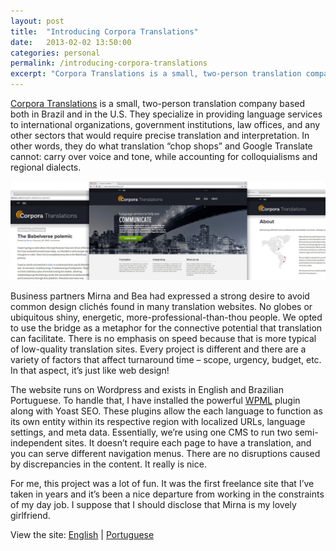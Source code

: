 ```yaml
---
layout: post
title:  "Introducing Corpora Translations"
date:   2013-02-02 13:50:00
categories: personal
permalink: /introducing-corpora-translations
excerpt: "Corpora Translations is a small, two-person translation company based both in Brazil and in the U.S. Announcing their new site!"
---
```


<div class="body-copy wrap">
<p><a href="http://www.corporatranslations.com/">Corpora Translations</a> is a small, two-person translation company based both in Brazil and in the U.S. They specialize in providing language services to international organizations, government institutions, law offices, and any other sectors that would require precise translation and interpretation.  In other words, they do what translation “chop shops” and Google Translate cannot: carry over voice and tone, while accounting for colloquialisms and regional dialects.</p>
</div>


<img src="/assets/images/corpora-full.jpg" alt="corpora-translations screenshot" class="fullbleed-img"/>


<div class="body-copy wrap">
<p>Business partners Mirna and Bea had expressed a strong desire to avoid common design clichés found in many translation websites. No globes or ubiquitous shiny, energetic, more-professional-than-thou people. We opted to use the bridge as a metaphor for the connective potential that translation can facilitate. There is no emphasis on speed because that is more typical of low-quality translation sites. Every project is different and there are a variety of factors that affect turnaround time – scope, urgency, budget, etc. In that aspect, it’s just like web design!</p>

<p>The website runs on Wordpress and exists in English and Brazilian Portuguese. To handle that, I have installed the powerful <a href="http://wpml.org">WPML</a> plugin along with Yoast SEO. These plugins allow the each language to function as its own entity within its respective region with localized URLs, language settings, and meta data. Essentially, we’re using one CMS to run two semi-independent sites. It doesn’t require each page to have a translation, and you can serve different navigation menus. There are no disruptions caused by discrepancies in the content. It really is nice.</p>

<p>For me, this project was a lot of fun. It was the first freelance site that I’ve taken in years and it’s been a nice departure from working in the constraints of my day job.  I suppose that I should disclose that Mirna is my lovely girlfriend. </p>

<p>View the site: <a href="http://www.corporatranslations.com/">English</a> | <a href="http://www.corporatraducoes.com.br/">Portuguese</a></p>
</div>